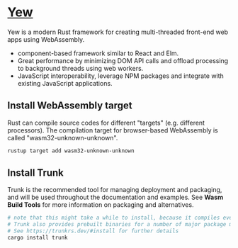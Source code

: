 # [Yew](https://yew.rs/)

Yew is a modern Rust framework for creating multi-threaded front-end web apps using WebAssembly.

- component-based framework similar to React and Elm.
- Great performance by minimizing DOM API calls and offload processing to background threads using web workers.
- JavaScript interoperability, leverage NPM packages and integrate with existing JavaScript applications.

## Install WebAssembly target

Rust can compile source codes for different "targets" (e.g. different processors).
The compilation target for browser-based WebAssembly is called "wasm32-unknown-unknown". 

```bash
rustup target add wasm32-unknown-unknown
```

## Install Trunk

Trunk is the recommended tool for managing deployment and packaging, and will be used throughout the documentation and examples.
See **Wasm Build Tools** for more information on packaging and alternatives.

```bash
# note that this might take a while to install, because it compiles everything from scratch
# Trunk also provides prebuilt binaries for a number of major package managers
# See https://trunkrs.dev/#install for further details
cargo install trunk
```

